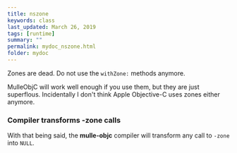 ```yaml
---
title: nszone
keywords: class
last_updated: March 26, 2019
tags: [runtime]
summary: ""
permalink: mydoc_nszone.html
folder: mydoc
---
```


Zones are dead. Do not use the `withZone:` methods anymore.

MulleObjC will work well enough if you use them, but they are just superflous.
Incidentally I don't think Apple Objective-C uses zones either anymore.

### Compiler transforms -zone calls

With that being said, the **mulle-objc** compiler will transform any
call to `-zone` into `NULL`.

